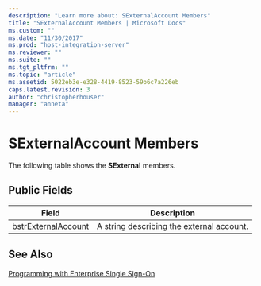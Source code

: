 ```yaml
---
description: "Learn more about: SExternalAccount Members"
title: "SExternalAccount Members | Microsoft Docs"
ms.custom: ""
ms.date: "11/30/2017"
ms.prod: "host-integration-server"
ms.reviewer: ""
ms.suite: ""
ms.tgt_pltfrm: ""
ms.topic: "article"
ms.assetid: 5022eb3e-e328-4419-8523-59b6c7a226eb
caps.latest.revision: 3
author: "christopherhouser"
manager: "anneta"
---
```

# SExternalAccount Members
The following table shows the **SExternal** members.  
  
## Public Fields  
  
|Field|Description|  
|-----------|-----------------|  
|[bstrExternalAccount](../esso/sexternalaccount-bstrexternalaccount-field.md)|A string describing the external account.|  
  
## See Also  
 [Programming with Enterprise Single Sign-On](../esso/programming-with-enterprise-single-sign-on.md)
